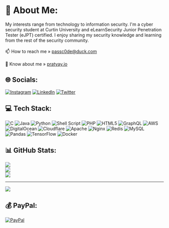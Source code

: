 # 💫 About Me:
My interests range from technology to information security. I'm a cyber security student at Curtin University and eLearnSecurity Junior Penetration Tester (eJPT) certified. I enjoy sharing my security knowledge and learning from the rest of the security community.<br><br>📫 How to reach me » passc0de@duck.com<br><br>📄 Know about me » [pratyay.io](https://pratyay.io)


## 🌐 Socials:
[![Instagram](https://img.shields.io/badge/Instagram-%23E4405F.svg?logo=Instagram&logoColor=white)](https://instagram.com/pratyaymilind) [![LinkedIn](https://img.shields.io/badge/LinkedIn-%230077B5.svg?logo=linkedin&logoColor=white)](https://linkedin.com/in/pratyay-milind) [![Twitter](https://img.shields.io/badge/Twitter-%231DA1F2.svg?logo=Twitter&logoColor=white)](https://twitter.com/passc0de) 

## 💻 Tech Stack:
![C](https://img.shields.io/badge/c-%2300599C.svg?style=flat&logo=c&logoColor=white) ![Java](https://img.shields.io/badge/java-%23ED8B00.svg?style=flat&logo=java&logoColor=white) ![Python](https://img.shields.io/badge/python-3670A0?style=flat&logo=python&logoColor=ffdd54) ![Shell Script](https://img.shields.io/badge/shell_script-%23121011.svg?style=flat&logo=gnu-bash&logoColor=white) ![PHP](https://img.shields.io/badge/php-%23777BB4.svg?style=flat&logo=php&logoColor=white) ![HTML5](https://img.shields.io/badge/html5-%23E34F26.svg?style=flat&logo=html5&logoColor=white) ![GraphQL](https://img.shields.io/badge/-GraphQL-E10098?style=flat&logo=graphql&logoColor=white) ![AWS](https://img.shields.io/badge/AWS-%23FF9900.svg?style=flat&logo=amazon-aws&logoColor=white) ![DigitalOcean](https://img.shields.io/badge/DigitalOcean-%230167ff.svg?style=flat&logo=digitalOcean&logoColor=white) ![Cloudflare](https://img.shields.io/badge/Cloudflare-F38020?style=flat&logo=Cloudflare&logoColor=white) ![Apache](https://img.shields.io/badge/apache-%23D42029.svg?style=flat&logo=apache&logoColor=white) ![Nginx](https://img.shields.io/badge/nginx-%23009639.svg?style=flat&logo=nginx&logoColor=white) ![Redis](https://img.shields.io/badge/redis-%23DD0031.svg?style=flat&logo=redis&logoColor=white) ![MySQL](https://img.shields.io/badge/mysql-%2300f.svg?style=flat&logo=mysql&logoColor=white) ![Pandas](https://img.shields.io/badge/pandas-%23150458.svg?style=flat&logo=pandas&logoColor=white) ![TensorFlow](https://img.shields.io/badge/TensorFlow-%23FF6F00.svg?style=flat&logo=TensorFlow&logoColor=white) ![Docker](https://img.shields.io/badge/docker-%230db7ed.svg?style=flat&logo=docker&logoColor=white)
## 📊 GitHub Stats:
![](https://github-readme-stats.vercel.app/api?username=passc0de&theme=dark&hide_border=false&include_all_commits=false&count_private=false)<br/>
![](https://github-readme-streak-stats.herokuapp.com/?user=passc0de&theme=dark&hide_border=false)<br/>
![](https://github-readme-stats.vercel.app/api/top-langs/?username=passc0de&theme=dark&hide_border=false&include_all_commits=false&count_private=false&layout=compact)

---
[![](https://visitcount.itsvg.in/api?id=passc0de&icon=0&color=0)](https://visitcount.itsvg.in)

  ## 💰 PayPal:
  [![PayPal](https://img.shields.io/badge/PayPal-00457C?style=for-the-badge&logo=paypal&logoColor=white)](https://paypal.me/pratyay03) 

  
<!-- Proudly created with GPRM ( https://gprm.itsvg.in ) -->
